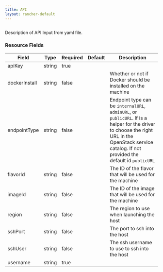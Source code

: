 ```yaml
---
title: API
layout: rancher-default
---
```


## <no value>

Description of API Input from yaml file. 
​​
### Resource Fields

Field | Type | Required | Default | Description
---|---|---|---|---
apiKey | string | true | <no value> | 
dockerInstall | string | false | <no value> | Whether or not if Docker should be installed on the machine
endpointType | string | false | <no value> | Endpoint type can be `internalURL`, `adminURL`, or` publicURL`. If is a helper for the driver to choose the right URL in the OpenStack service catalog. If not provided the default id `publicURL`
flavorId | string | false | <no value> | The ID of the flavor that will be used for the machine
imageId | string | false | <no value> | The ID of the image that will be used for the machine
region | string | false | <no value> | The region to use when launching the host
sshPort | string | false | <no value> | The port to ssh into the host
sshUser | string | false | <no value> | The ssh username to use to ssh into the host
username | string | true | <no value> | 

